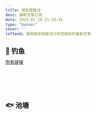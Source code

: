 ```yaml
---
title: 朋友链接池
desc: 最新文章订阅
date: 2024-01-28 21:29:15
type: "banner"
cover: ''
leftend: 使用朋友链接池订阅您朋友的最新文章
---
```


<div class="title-h2-a">
    <div class="title-h2-a-left">
        <h2 style="padding-top: 0;margin:0.6rem 0 0.6rem;">🎣 钓鱼</h2>
        <a href="javascript:fetchRandomPost();" id="random-post-start" style="transition-duration: 0.3s; transform: rotate(63000deg); opacity: 1;" data-pjax-state="">
            <i class="solitude st-restart-line"></i>
        </a>
    </div>
    <div class="title-h2-a-right">
        <a href="/links/" data-pjax-state="">所有链接</a>
    </div>
</div>
<div id="random-post"></div>

<script>
var fdata = {
    apiurl: "http://192.168.31.44:8000/", /* 替换为您的API URL */
    defaultFish: 100,
    hungryFish: 100,
}
</script>

<script type="text/javascript" src="https://cdn.cbd.int/solitude-source@1.0.5/js/moment/random_post.min.js"></script>

## 🐟 池塘

<div id="hexo-circle-of-friends-root"></div>
<script>
    let UserConfig = {
        private_api_url: 'https://hexoadmin.20010501.xyz/pub/friends/', /* 替换为您的API URL */
        page_turning_number: 12, /* 点击“加载更多”时加载的文章的最大数量，默认为10 */
        error_img: 'https://sdn.geekzu.org/avatar/57d8260dfb55501c37dde588e7c3852c', /* 加载失败时的默认头像URL */
        sort_rule: 'created' /* 首次进入页面的排序规则 */
    }
</script>
<style>
.cf-article-group {
    margin: 0 -8px;
} 
#random-post {
  min-height: 32px;
  background: var(--efu-card-bg);
  border: var(--style-border-always);
  box-shadow: var(--efu-shadow-border);
  padding: 20px 30px;
  border-radius: 12px;
  margin-top: 8px;
}
.random-friends-post {
  text-decoration: none;
  border-bottom: 2px solid var(--efu-lighttext);
  color: var(--efu-fontcolor);
  font-weight: 700;
  padding: 0 4px;
}
.random-friends-post:hover {
  text-decoration: none;
  border-bottom: 2px solid var(--efu-none);
  color: var(--efu-white);
  background: var(--efu-main);
  border-radius: 4px;
  box-shadow: var(--efu-shadow-main);
}
.random-post-start {
  transition-duration: 0.3s;
}
.random-post-start:hover {
  color: var(--efu-hovertext);
}
#page .title-h2-a {
  display: flex;
  align-items: center;
  justify-content: space-between;
  margin-top: 0.5rem;
}
#page .title-h2-a a {
  margin-left: 0.5rem;
  color: var(--efu-secondtext);
  font-weight: 700;
}
#page .title-h2-a a:hover {
  color: var(--efu-main);
}
#page .title-h2-a .title-h2-a-left {
  display: flex;
  align-items: center;
}
#page .title-h2-a .title-h2-a-right {
  font-size: 14px;
  color: var(--efu-secondtext);
}
</style>

